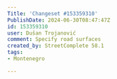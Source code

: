 ```yaml
---
Title: 'Changeset #153359310'
PublishDate: 2024-06-30T08:47:47Z
id: 153359310
user: Dušan Trojanović
comment: Specify road surfaces
created_by: StreetComplete 58.1
tags:
- Montenegro

---
```

